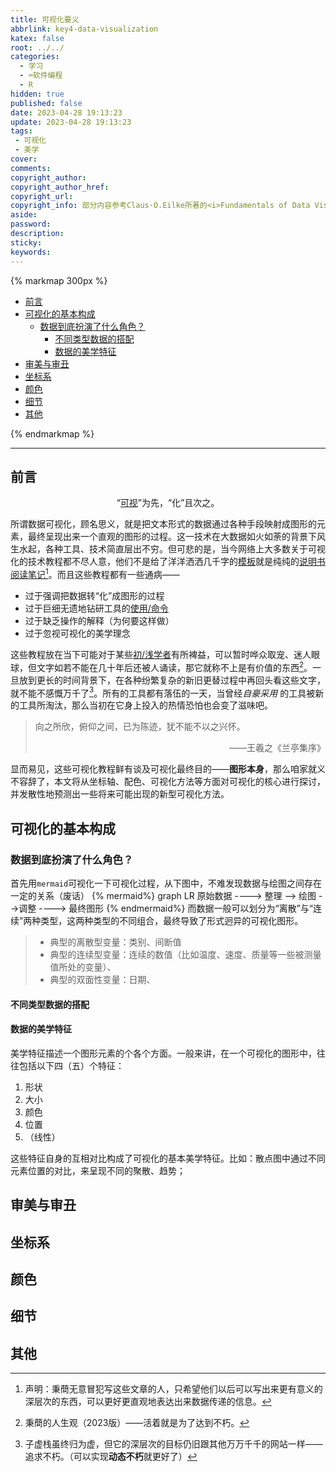 ```yaml
---
title: 可视化要义
abbrlink: key4-data-visualization
katex: false
root: ../../
categories:
  - 学习
  - ⌨️软件编程
  - R
hidden: true
published: false
date: 2023-04-28 19:13:23
update: 2023-04-28 19:13:23
tags:
 - 可视化
 - 美学
cover:
comments:
copyright_author:
copyright_author_href:
copyright_url: 
copyright_info: 部分内容参考Claus·O.Eilke所著的<i>Fundamentals of Data Visualization</i>，本文采用WTFPL © Do What the Fuck You Want to Public License授权
aside:
password:
description:
sticky:
keywords:
---
```




{% markmap 300px %}
<!-- @import "[TOC]" {cmd="toc" depthFrom=1 depthTo=6 orderedList=false} -->
<!-- code_chunk_output -->

- [前言](#前言)
- [可视化的基本构成](#可视化的基本构成)
  - [数据到底扮演了什么角色？](#数据到底扮演了什么角色)
    - [不同类型数据的搭配](#不同类型数据的搭配)
    - [数据的美学特征](#数据的美学特征)
- [审美与审丑](#审美与审丑)
- [坐标系](#坐标系)
- [颜色](#颜色)
- [细节](#细节)
- [其他](#其他)

<!-- /code_chunk_output -->
{% endmarkmap %}

-----

## 前言
<center>“<u>可视</u>”为先，“化”且次之。</center>



所谓数据可视化，顾名思义，就是把文本形式的数据通过各种手段映射成图形的元素，最终呈现出来一个直观的图形的过程。这一技术在大数据如火如荼的背景下风生水起，各种工具、技术简直层出不穷。但可悲的是，当今网络上大多数关于可视化的技术教程都不尽人意，他们不是给了洋洋洒洒几千字的[模板](https://zhuanlan.zhihu.com/p/351453670)就是纯纯的[说明书阅读笔记](https://blog.eurkon.com/post/b35ac98a.html)[^1]。而且这些教程都有一些通病——

* 过于强调把数据转“化”成图形的过程
* 过于巨细无遗地钻研工具的<u>使用/命令</u>
* 过于缺乏操作的解释（为何要这样做）
* 过于忽视可视化的美学理念

这些教程放在当下可能对于某些<u>初/浅学者</u>有所裨益，可以暂时哗众取宠、迷人眼球，但文字如若不能在几十年后还被人诵读，那它就称不上是有价值的东西[^3]。一旦放到更长的时间背景下，在各种纷繁复杂的新旧更替过程中再回头看这些文字，就不能不感慨万千了[^2]。所有的工具都有落伍的一天，当曾经*自豪采用* 的工具被新的工具所淘汰，那么当初在它身上投入的热情恐怕也会变了滋味吧。
>向之所欣，俯仰之间，已为陈迹，犹不能不以之兴怀。
> <p align="right">——王羲之《兰亭集序》</p>


显而易见，这些可视化教程鲜有谈及可视化最终目的——**图形本身**，那么咱家就义不容辞了，本文将从坐标轴、配色、可视化方法等方面对可视化的核心进行探讨，并发散性地预测出一些将来可能出现的新型可视化方法。

## 可视化的基本构成
### 数据到底扮演了什么角色？
首先用`mermaid`可视化一下可视化过程，从下图中，不难发现数据与绘图之间存在一定的关系（废话）
{% mermaid%}
graph LR 
	原始数据 ----> 整理 --> 绘图 -->调整 ----> 最终图形
{% endmermaid%}
而数据一般可以划分为“离散”与“连续”两种类型，这两种类型的不同组合，最终导致了形式迥异的可视化图形。
> * 典型的离散型变量：类别、间断值
> * 典型的连续型变量：连续的数值（比如温度、速度、质量等一些被测量值所处的变量）、
> * 典型的双面性变量：日期、

#### 不同类型数据的搭配

#### 数据的美学特征
美学特征描述一个图形元素的个各个方面。一般来讲，在一个可视化的图形中，往往包括以下四（五）个特征：
1. 形状
2. 大小
3. 颜色
4. 位置
5. （线性）

这些特征自身的互相对比构成了可视化的基本美学特征。比如：散点图中通过不同元素位置的对比，来呈现不同的聚散、趋势；

## 审美与审丑
## 坐标系

## 颜色

## 细节

## 其他

[^1]: 声明：秉蕳无意冒犯写这些文章的人，只希望他们以后可以写出来更有意义的深层次的东西，可以更好更直观地表达出来数据传递的信息。
[^2]: 子虚栈虽终归为虚，但它的深层次的目标仍旧跟其他万万千千的网站一样——追求不朽。（可以实现**动态不朽**就更好了）
[^3]: 秉蕳的人生观（2023版）——活着就是为了达到不朽。